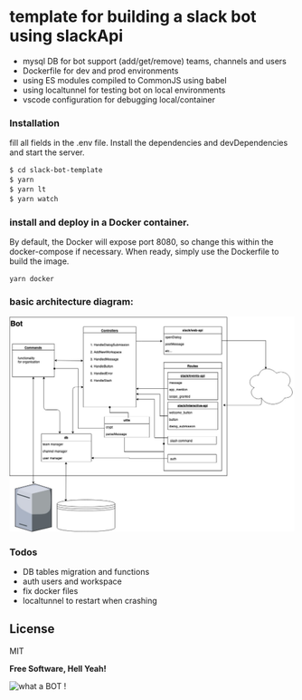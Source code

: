 # template for building a slack bot using slackApi

  - mysql DB for bot support (add/get/remove) teams, channels and users
  - Dockerfile for dev and prod environments
  - using ES modules compiled to CommonJS using babel
  - using localtunnel for testing bot on local environments
  - vscode configuration for debugging local/container


### Installation
fill all fields in the .env file.
Install the dependencies and devDependencies and start the server.

```sh
$ cd slack-bot-template
$ yarn
$ yarn lt
$ yarn watch
```

### install and deploy in a Docker container.
By default, the Docker will expose port 8080, so change this within the docker-compose if necessary.
When ready, simply use the Dockerfile to build the image.

```
yarn docker
```
### basic architecture diagram:
![architecture](basic_architecture.jpg)


### Todos

 - DB tables migration and functions
 - auth users and workspace
 - fix docker files
 - localtunnel to restart when crashing

License
----
MIT

**Free Software, Hell Yeah!**


![what a BOT !][logo]

[logo]: https://cdn.iconscout.com/icon/free/png-256/bot-136-504893.png

